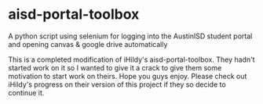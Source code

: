 # aisd-portal-toolbox
A python script using selenium for logging into the AustinISD student portal and opening canvas &amp; google drive automatically

This is a completed modification of iHildy's aisd-portal-toolbox. They hadn't started work on it so I wanted to give it a crack to give them some motivation to start work on theirs. Hope you guys enjoy. Please check out iHildy's progress on their version of this project if they so decide to continue it. 
